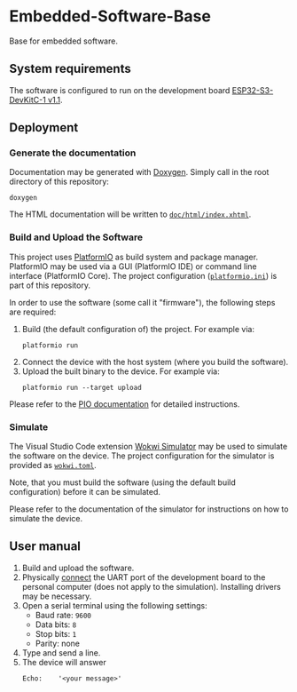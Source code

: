# Embedded-Software-Base
Base for embedded software.

## System requirements

The software is configured to run on the development board [ESP32-S3-DevKitC-1 v1.1](https://docs.espressif.com/projects/esp-idf/en/latest/esp32s3/hw-reference/esp32s3/user-guide-devkitc-1.html#esp32-s3-devkitc-1-v1-1).

## Deployment

### Generate the documentation

Documentation may be generated with [Doxygen](https://www.doxygen.org/).
Simply call in the root directory of this repository:

    doxygen

The HTML documentation will be written to [`doc/html/index.xhtml`](doc/html/index.xhtml).

### Build and Upload the Software

This project uses [PlatformIO](https://platformio.org/) as build system and package manager.
PlatformIO may be used via a GUI (PlatformIO IDE) or command line interface (PlatformIO Core). The project configuration ([`platformio.ini`](platformio.ini)) is part of this repository.

In order to use the software (some call it "firmware"), the following steps are required:

1. Build (the default configuration of) the project.
   For example via:
   ```
   platformio run
   ```
2. Connect the device with the host system (where you build the software).
3. Upload the built binary to the device.
   For example via:
   ```
   platformio run --target upload
   ```

Please refer to the [PIO documentation](https://docs.platformio.org/) for detailed instructions.

### Simulate

The Visual Studio Code extension [Wokwi Simulator](https://marketplace.visualstudio.com/items?itemName=wokwi.wokwi-vscode) may be used to simulate the software on the device.
The project configuration for the simulator is provided as [`wokwi.toml`](wokwi_files/wokwi.toml).

Note, that you must build the software (using the default build configuration) before it can be simulated.

Please refer to the documentation of the simulator for instructions on how to simulate the device.

## User manual

1. Build and upload the software.
2. Physically [connect](https://docs.espressif.com/projects/esp-idf/en/latest/esp32s3/get-started/establish-serial-connection.html#usb-to-uart-bridge-on-development-board) the UART port of the development board to the personal computer (does not apply to the simulation).
   Installing drivers may be necessary.
3. Open a serial terminal using the following settings:
   - Baud rate: `9600`
   - Data bits: `8`
   - Stop bits: `1`
   - Parity: none
4. Type and send a line.
5. The device will answer
   ```
   Echo:    '<your message>'
   ```
